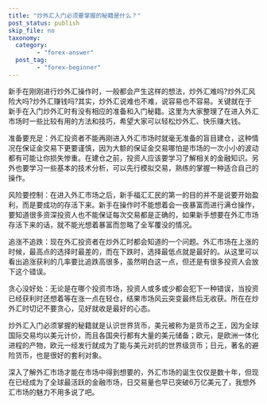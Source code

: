 ```yaml
---
title: "炒外汇入门必须要掌握的秘籍是什么？"
post_status: publish
skip_file: no
taxonomy:
  category:
        - "forex-answer"
  post_tag:
        - "forex-beginner"
---
```


新手在刚刚进行炒外汇操作时，一般都会产生这样的想法，炒外汇难吗?炒外汇风险大吗?炒外汇赚钱吗?其实，炒外汇说难也不难，说容易也不容易。关键就在于新手在入门炒外汇时有没有相应的准备和入门秘籍。这里为大家整理了在进入外汇市场时一些比较有用的方法和技巧，希望大家可以轻松炒外汇、快乐赚大钱。

准备要充足：外汇投资者不能再刚进入外汇市场时就毫无准备的盲目建仓，这种情况在保证金交易下更要谨慎，因为大额的保证金交易哪怕是市场的一次小小的波动都有可能让你损失惨重。在建仓之前，投资人应该要学习了解相关的金融知识。另外也要学习一些基本的技术分析，可以先行模拟交易，熟练的掌握一种适合自己的操作。

风险要控制：在进入外汇市场之后，新手福汇汇民的第一的目的并不是说要开始盈利，而是要成功的存活下来。新手在操作时不能想着会一夜暴富而进行满仓操作，要知道很多资深投资人也不能保证每次交易都是正确的，如果新手想要在外汇市场存活下来的话，就不能光想着暴富而忽略了全军覆没的情况。

追涨不追跌：现在外汇投资者在炒外汇时都会知道的一个问题。外汇市场在上涨的时候，最高点的选择时最差的，而在下跌时，选择最低点就是最好的。从这里可以看出追涨获利的几率要比追跌高很多，虽然明白这一点，但还是有很多投资人会放下这个错误。

贪心没好处：无论是在哪个投资市场，投资人或多或少都会犯下一种错误，当投资已经获利时还想着等在涨一点在轻仓，结果市场风云突变最终后无收获。所在在炒外汇时切记不要贪心，见好就收是最好的心态。

炒外汇入门必须掌握的秘籍就是认识世界货币，美元被称为是货币之王，因为全球国际交易均以美元计价，而且各国央行都有大量的美元储备；欧元，是欧洲一体化进程的产物，欧元一经发行就成为了能与美元对抗的世界级货币；日元，著名的避险货币，也是很好的套利对象。

深入了解外汇市场才能在市场中得到想要的，外汇市场的诞生仅仅是数十年，但现在已经成为了全球最活跃的金融市场，日交易量也早已突破6万亿美元了，我想外汇市场的魅力不用多说了吧。
